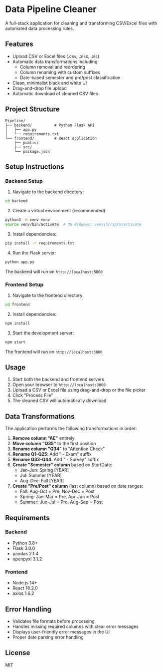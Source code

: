 # Data Pipeline Cleaner

A full-stack application for cleaning and transforming CSV/Excel files with automated data processing rules.

## Features

- Upload CSV or Excel files (.csv, .xlsx, .xls)
- Automatic data transformations including:
  - Column removal and reordering
  - Column renaming with custom suffixes
  - Date-based semester and pre/post classification
- Clean, minimalist black and white UI
- Drag-and-drop file upload
- Automatic download of cleaned CSV files

## Project Structure

```
Pipeline/
├── backend/          # Python Flask API
│   ├── app.py
│   └── requirements.txt
└── frontend/         # React application
    ├── public/
    ├── src/
    └── package.json
```

## Setup Instructions

### Backend Setup

1. Navigate to the backend directory:
```bash
cd backend
```

2. Create a virtual environment (recommended):
```bash
python3 -m venv venv
source venv/bin/activate  # On Windows: venv\Scripts\activate
```

3. Install dependencies:
```bash
pip install -r requirements.txt
```

4. Run the Flask server:
```bash
python app.py
```

The backend will run on `http://localhost:5000`

### Frontend Setup

1. Navigate to the frontend directory:
```bash
cd frontend
```

2. Install dependencies:
```bash
npm install
```

3. Start the development server:
```bash
npm start
```

The frontend will run on `http://localhost:3000`

## Usage

1. Start both the backend and frontend servers
2. Open your browser to `http://localhost:3000`
3. Upload a CSV or Excel file using drag-and-drop or the file picker
4. Click "Process File"
5. The cleaned CSV will automatically download

## Data Transformations

The application performs the following transformations in order:

1. **Remove column "AE"** entirely
2. **Move column "Q35"** to the first position
3. **Rename column "Q34"** to "Attention Check"
4. **Rename Q1-Q25**: Add " - Exam" suffix
5. **Rename Q33-Q44**: Add " - Survey" suffix
6. **Create "Semester" column** based on StartDate:
   - Jan-Jun: Spring [YEAR]
   - Jul: Summer [YEAR]
   - Aug-Dec: Fall [YEAR]
7. **Create "Pre/Post" column** (last column) based on date ranges:
   - Fall: Aug-Oct = Pre, Nov-Dec = Post
   - Spring: Jan-Mar = Pre, Apr-Jun = Post
   - Summer: Jun-Jul = Pre, Aug-Sep = Post

## Requirements

### Backend
- Python 3.8+
- Flask 3.0.0
- pandas 2.1.4
- openpyxl 3.1.2

### Frontend
- Node.js 14+
- React 18.2.0
- axios 1.6.2

## Error Handling

- Validates file formats before processing
- Handles missing required columns with clear error messages
- Displays user-friendly error messages in the UI
- Proper date parsing error handling

## License

MIT
